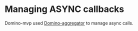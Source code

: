 # Managing ASYNC callbacks

Domino-mvp used [Domino-aggregator](https://github.com/DominoKit/domino-aggregator) to manage async calls.